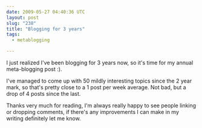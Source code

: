 ```yaml
---
date: 2009-05-27 04:40:36 UTC
layout: post
slug: "238"
title: "Blogging for 3 years"
tags:
  - metablogging

---
```

<p>I just realized I've been blogging for 3 years now, so it's time for my annual meta-blogging post :).</p>

<p>I've managed to come up with 50 mildly interesting topics since the 2 year mark, so that's pretty close to a 1 post per week average. Not bad, but a drop of 4 posts since the last.</p>

<p>Thanks very much for reading, I'm always really happy to see people linking or dropping comments, if there's any improvements I can make in my writing definitely let me know.</p>
